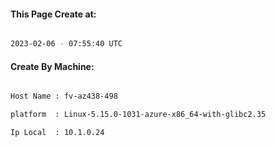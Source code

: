 
   
#### This Page Create at:

```bash

2023-02-06 - 07:55:40 UTC

```

#### Create By Machine:

```bash

Host Name : fv-az438-498

platform  : Linux-5.15.0-1031-azure-x86_64-with-glibc2.35

Ip Local  : 10.1.0.24

```

